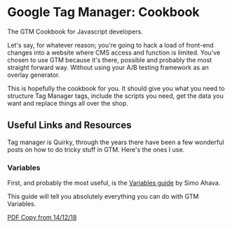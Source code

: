 # Google Tag Manager: Cookbook
The GTM Cookbook for Javascript developers.

Let's say, for whatever reason; you're going to hack a load of front-end changes into a website where CMS access and function is limited. You've chosen to use GTM because it's there, possible and probably the most straight forward way. Without using your A/B testing framework as an overlay generator.

This is hopefully the cookbook for you. It should give you what you need to structure Tag Manager tags, include the scripts you need, get the data you want and replace things all over the shop.

## Useful Links and Resources
Tag manager is Quirky, through the years there have been a few wonderful posts on how to do tricky stuff in GTM. Here's the ones I use.

### Variables
First, and probably the most useful, is the [Variables guide](https://www.simoahava.com/analytics/variable-guide-google-tag-manager/) by Simo Ahava.

This guide will tell you absolutely everything you can do with GTM Variables.

[PDF Copy from 14/12/18]({{site.baseurl}}/pdf/Variables.pdf)

